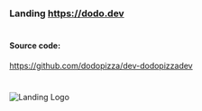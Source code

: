 ### Landing https://dodo.dev
#

#### Source code:
https://github.com/dodopizza/dev-dodopizzadev
#

![Landing Logo](/og-fb.png)

#
#
#
